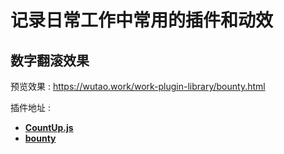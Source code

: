 # 记录日常工作中常用的插件和动效

## 数字翻滚效果

预览效果 : <https://wutao.work/work-plugin-library/bounty.html>

插件地址 :

- **[CountUp.js](https://github.com/inorganik/countUp.js)**
- **[bounty](https://github.com/coderitual/bounty)**
